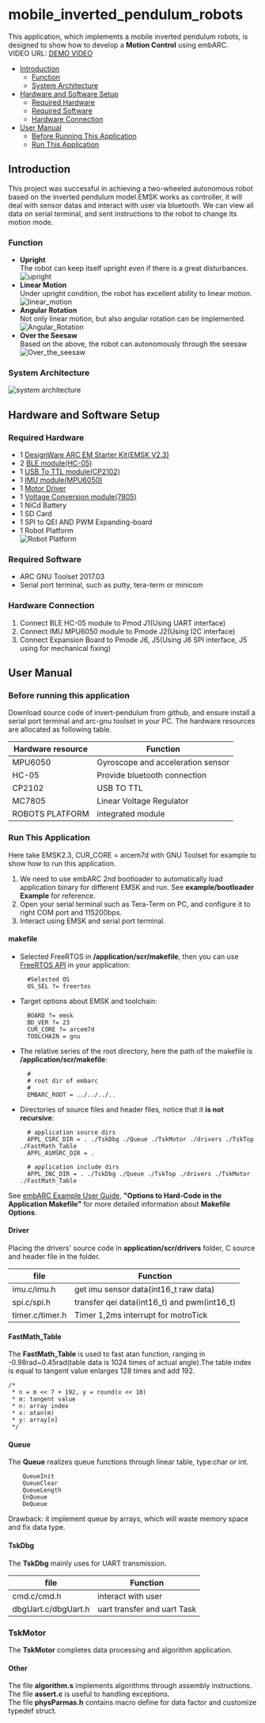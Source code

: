 # mobile_inverted_pendulum_robots
This application, which implements a mobile inverted pendulum robots, is designed to show how to develop a **Motion Control** using embARC.  
VIDEO URL: [DEMO VIDEO][14] 

* [Introduction](#introduction)
	* [Function](#function)
	* [System Architecture](#system-architecture)   
* [Hardware and Software Setup](#hardware-and-software-setup)
	* [Required Hardware](#required-hardware)  
	* [Required Software](#required-software)  
	* [Hardware Connection](#hardware-connection)
* [User Manual](#user-manual)  
	* [Before Running This Application](#before-running-this-application)  
	* [Run This Application](#run-this-application)
	
## Introduction
This project was successful in achieving a two-wheeled autonomous robot based on the inverted pendulum model.EMSK works as controller, it will deal with sensor datas and interact with user via bluetooth. We can view all data on serial terminal, and sent instructions to the robot to change its motion mode.

### Function
-  **Upright**  
	The robot can keep itself upright even if there is a great disturbances.   
	![upright][0]  
-  **Linear Motion**  
	Under upright condition, the robot has excellent ability to linear motion.   
	![linear_motion][1]
-  **Angular Rotation**  
	Not only linear motion, but also angular rotation can be implemented.  
	![Angular_Rotation][2]      
-  **Over the Seesaw**  
	 Based on the above, the robot can autonomously through the seesaw  
 	![Over_the_seesaw][3] 

### System Architecture  
![system architecture][4] 

## Hardware and Software Setup
### Required Hardware
- 1 [DesignWare ARC EM Starter Kit(EMSK V2.3)][5]
- 2 [BLE module(HC-05)][6]  
- 1 [USB To TTL module(CP2102)][7]
- 1 [IMU module(MPU6050)][8]  
- 1 [Motor Driver][9]  
- 1 [Voltage Conversion module(7805)][10] 
- 1 NiCd Battery
- 1 SD Card  
- 1 SPI to QEI AND PWM Expanding-board 
- 1 Robot Platform  
	![Robot Platform][11]   
### Required Software
- ARC GNU Toolset 2017.03
- Serial port terminal, such as putty, tera-term or minicom

### Hardware Connection
1. Connect BLE HC-05 module to Pmod J1(Using UART interface)  
2. Connect IMU MPU6050 module to Pmode J2(Using I2C interface)  
3. Connect Expansion Board to Pmode J6, J5(Using J6 SPI interface, J5 using for mechanical fixing)

## User Manual
### Before running this application
Download source code of invert-pendulum from github, and ensure install a serial port terminal and arc-gnu toolset in your PC.
The hardware resources are allocated as following table.

| Hardware resource |              Function             |
|-------------------|-----------------------------------|
| MPU6050           | Gyroscope and acceleration sensor |
| HC-05             | Provide bluetooth connection      |
| CP2102            | USB TO TTL                        |
| MC7805            | Linear Voltage Regulator          |
| ROBOTS PLATFORM   | integrated module                 |

### Run This Application
Here take EMSK2.3, CUR_CORE = arcem7d with GNU Toolset for example to show how to run this application.  
1. We need to use embARC 2nd bootloader to automatically load application binary for different EMSK and run. See **example/bootloader Example** for reference.  
2. Open your serial terminal such as Tera-Term on PC, and configure it to right COM port and 115200bps.  
3. Interact using EMSK and serial port terminal.  

#### makefile  
- Selected FreeRTOS in **/application/scr/makefile**, then you can use [FreeRTOS API][13] in your application:  

		#Selected OS
		OS_SEL ?= freertos

- Target options about EMSK and toolchain:

		BOARD ?= emsk
		BD_VER ?= 23
		CUR_CORE ?= arcem7d
		TOOLCHAIN = gnu

- The relative series of the root directory, here the path of the makefile is
**/application/scr/makefile**:
		
		#
		# root dir of embarc
		#
		EMBARC_ROOT = ../../../..

- Directories of source files and header files, notice that it **is not recursive**:

		# application source dirs
		APPL_CSRC_DIR = . ./TskDbg ./Queue ./TskMotor ./drivers ./TskTop ./FastMath_Table 
		APPL_ASMSRC_DIR = .

		# application include dirs
		APPL_INC_DIR = . ./TskDbg ./Queue ./TskTop ./drivers ./TskMotor ./FastMath_Table 

See [embARC Example User Guide][14], **"Options to Hard-Code in the Application Makefile"** for more detailed information about **Makefile Options**.

#### Driver
Placing the drivers' source code in **application/scr/drivers** folder, C source and header file in the folder.

|       file      |                   Function                  |
|-----------------|---------------------------------------------|
| imu.c/imu.h     | get imu sensor data(int16_t raw data)       |
| spi.c/spi.h     | transfer qei data(int16_t) and pwm(int16_t) |
| timer.c/timer.h | Timer 1,2ms interrupt for motroTick         |

#### FastMath_Table
The **FastMath_Table** is used to fast atan function, ranging in -0.98rad~0.45rad(table data is 1024 times of actual angle).The table index is 
equal to tangent value enlarges 128 times and add 192.

	/*
	 * n = m << 7 + 192, y = round(x << 10) 
	 * m: tangent value
	 * n: array index
	 * x: atan(m)
	 * y: array[n]
	 */

#### Queue
The **Queue** realizes queue functions through linear table, type:char or int.

		QueueInit 
		QueueClear 
		QueueLength 
		EnQueue 
		DeQueue
Drawback: it implement queue by arrays, which will waste memory space and 
fix data type.

#### TskDbg
The **TskDbg** mainly uses for UART transmission.  

|         file        |           Function          |
|---------------------|-----------------------------|
| cmd.c/cmd.h         | interact with user          |
| dbgUart.c/dbgUart.h | uart transfer and uart Task |

### TskMotor
The **TskMotor** completes data processing and algorithm application.

#### Other
The file **algorithm.s** implements algorithms through assembly instructions.
The file **assert.c** is useful to handling exceptions.  
The file **physParmas.h** contains macro define for data factor and customize typedef struct.


[0]: ./doc/screenshot/upright.gif "upright"	
[1]: ./doc/screenshot/linear_motion.gif "linear motion"	
[2]: ./doc/screenshot/angular_rotation.gif "angular rotation"	
[3]: ./doc/screenshot/over_the_seesaw.gif "over the seesaw"	
[4]: ./doc/screenshot/system.svg "system architecture"	
[5]: https://www.synopsys.com/dw/ipdir.php?ds=arc_em_starter_kit    "DesignWare ARC EM Starter Kit(EMSK)"
[6]: http://www.electronics-lab.com/?s=HC-05 "BLE HC-05 module"
[7]: https://www.sparkfun.com/products/retired/198 "USB To TTL module"
[8]: http://playground.arduino.cc/Main/MPU-6050 "IMU MPU6050 module"
[9]: http://www.landzo.cn/forum.php?mod=viewthread&tid=10541&extra=page%3D1&page=1 "Motor Driver"
[10]: http://www.electronics-lab.com/?s=7805 "Voltage Conversion 7805 module"
[11]: ./doc/screenshot/Platform.jpg "Robot Platform"
[12]: https://www.freertos.org/a00106.html "FreeRTOS API"
[13]: http://embarc.org/embarc_osp/doc/embARC_Document/html/page_example.html " embARC Example User Guide"
[14]: http://v.youku.com/v_show/id_XMzYzMDkzNzg3Ng==.html?spm=a2h3j.8428770.3416059.1


